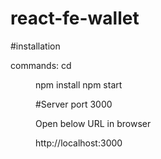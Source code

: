 # react-fe-wallet

#installation

commands: 
cd <dir>
npm install
npm start
  
 #Server port 3000
 
 Open below URL in browser
 
 http://localhost:3000
 
 
